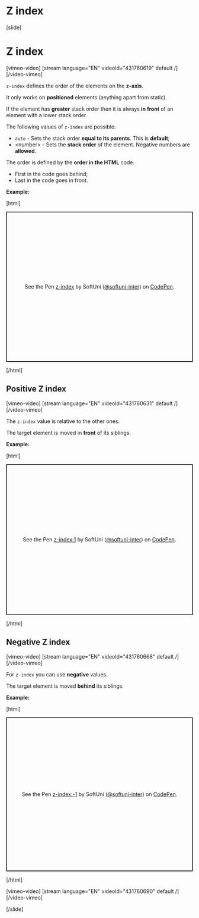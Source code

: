 # Z index

[slide]

# Z index

[vimeo-video]
[stream language="EN" videoId="431760619" default /]
[/video-vimeo]

`z-index` defines the order of the elements on the **z-axis**.

It only works on **positioned** elements (anything apart from static).

If the element has **greater** stack order then it is always **in front** of an element with a lower stack order.

The following values of `z-index` are possible:
* `auto` - Sets the stack order **equal to its parents**. This is **default**;
* \<number> - Sets the **stack order** of the element. Negative numbers are **allowed**.

The order is defined by the **order in the HTML** code:
* First in the code goes behind;
* Last in the code goes in front.

**Example:**

[html]
<p class="codepen" data-height="404" data-theme-id="39135" data-default-tab="css,result" data-user="softuni-inter" data-slug-hash="RwWqQPZ" style="height: 404px; box-sizing: border-box; display: flex; align-items: center; justify-content: center; border: 2px solid; margin: 1em 0; padding: 1em;" data-pen-title="z-index">
  <span>See the Pen <a href="https://codepen.io/softuni-inter/pen/RwWqQPZ">
  z-index</a> by SoftUni (<a href="https://codepen.io/softuni-inter">@softuni-inter</a>)
  on <a href="https://codepen.io">CodePen</a>.</span>
</p>
<script async src="https://static.codepen.io/assets/embed/ei.js"></script>

[/html]

## Positive Z index

[vimeo-video]
[stream language="EN" videoId="431760631" default /]
[/video-vimeo]

The `z-index` value is relative to the other ones.

The target element is moved in **front** of its siblings.

**Example:**

[html]
<p class="codepen" data-height="406" data-theme-id="39135" data-default-tab="css,result" data-user="softuni-inter" data-slug-hash="bGVQLpx" style="height: 406px; box-sizing: border-box; display: flex; align-items: center; justify-content: center; border: 2px solid; margin: 1em 0; padding: 1em;" data-pen-title="z-index:1">
  <span>See the Pen <a href="https://codepen.io/softuni-inter/pen/bGVQLpx">
  z-index:1</a> by SoftUni (<a href="https://codepen.io/softuni-inter">@softuni-inter</a>)
  on <a href="https://codepen.io">CodePen</a>.</span>
</p>
<script async src="https://static.codepen.io/assets/embed/ei.js"></script>

[/html]

## Negative Z index

[vimeo-video]
[stream language="EN" videoId="431760668" default /]
[/video-vimeo]

For `z-index` you can use **negative** values.

The target element is moved **behind** its siblings.

**Example:**

[html]
<p class="codepen" data-height="414" data-theme-id="39135" data-default-tab="css,result" data-user="softuni-inter" data-slug-hash="jObQZMd" style="height: 414px; box-sizing: border-box; display: flex; align-items: center; justify-content: center; border: 2px solid; margin: 1em 0; padding: 1em;" data-pen-title="z-index:-1">
  <span>See the Pen <a href="https://codepen.io/softuni-inter/pen/jObQZMd">
  z-index:-1</a> by SoftUni (<a href="https://codepen.io/softuni-inter">@softuni-inter</a>)
  on <a href="https://codepen.io">CodePen</a>.</span>
</p>
<script async src="https://static.codepen.io/assets/embed/ei.js"></script>

[/html]

[vimeo-video]
[stream language="EN" videoId="431760690" default /]
[/video-vimeo]

[/slide]